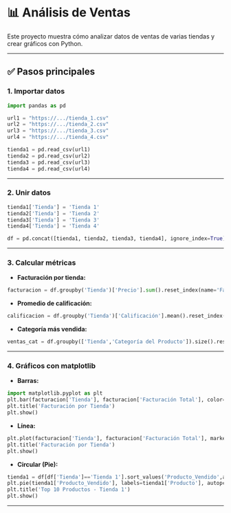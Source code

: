 # 📊 Análisis de Ventas 

Este proyecto muestra cómo analizar datos de ventas de varias tiendas y crear gráficos con Python.

---

## ✅ Pasos principales

### 1. **Importar datos**
```python
import pandas as pd

url1 = "https://.../tienda_1.csv"
url2 = "https://.../tienda_2.csv"
url3 = "https://.../tienda_3.csv"
url4 = "https://.../tienda_4.csv"

tienda1 = pd.read_csv(url1)
tienda2 = pd.read_csv(url2)
tienda3 = pd.read_csv(url3)
tienda4 = pd.read_csv(url4)
```

---

### 2. **Unir datos**
```python
tienda1['Tienda'] = 'Tienda 1'
tienda2['Tienda'] = 'Tienda 2'
tienda3['Tienda'] = 'Tienda 3'
tienda4['Tienda'] = 'Tienda 4'

df = pd.concat([tienda1, tienda2, tienda3, tienda4], ignore_index=True)
```

---

### 3. **Calcular métricas**
- **Facturación por tienda:**
```python
facturacion = df.groupby('Tienda')['Precio'].sum().reset_index(name='Facturación Total')
```

- **Promedio de calificación:**
```python
calificacion = df.groupby('Tienda')['Calificación'].mean().reset_index(name='Promedio Calificación')
```

- **Categoría más vendida:**
```python
ventas_cat = df.groupby(['Tienda','Categoría del Producto']).size().reset_index(name='Cantidad')
```

---

### 4. **Gráficos con matplotlib**
- **Barras:**
```python
import matplotlib.pyplot as plt
plt.bar(facturacion['Tienda'], facturacion['Facturación Total'], color='skyblue')
plt.title('Facturación por Tienda')
plt.show()
```

- **Línea:**
```python
plt.plot(facturacion['Tienda'], facturacion['Facturación Total'], marker='o')
plt.title('Facturación por Tienda')
plt.show()
```

- **Circular (Pie):**
```python
tienda1 = df[df['Tienda']=='Tienda 1'].sort_values('Producto_Vendido',ascending=False).head(10)
plt.pie(tienda1['Producto_Vendido'], labels=tienda1['Producto'], autopct='%1.1f%%')
plt.title('Top 10 Productos - Tienda 1')
plt.show()
```
---

